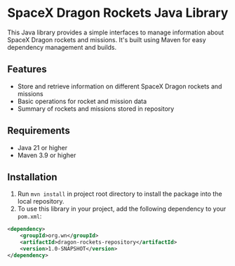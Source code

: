 # SpaceX Dragon Rockets Java Library

This Java library provides a simple interfaces to manage information about SpaceX Dragon rockets and missions. It's built using Maven for easy dependency management and builds.

## Features

- Store and retrieve information on different SpaceX Dragon rockets and missions
- Basic operations for rocket and mission data
- Summary of rockets and missions stored in repository

## Requirements

- Java 21 or higher
- Maven 3.9 or higher

## Installation
1. Run `mvn install` in project root directory to install the package into the local repository.
2. To use this library in your project, add the following dependency to your `pom.xml`:

```xml
<dependency>
	<groupId>org.wn</groupId>
	<artifactId>dragon-rockets-repository</artifactId>
	<version>1.0-SNAPSHOT</version>
</dependency>

